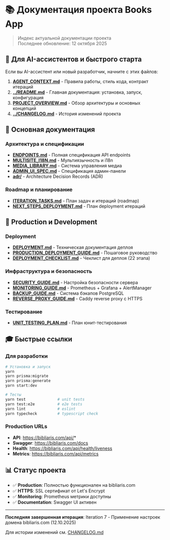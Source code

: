 # 📚 Документация проекта Books App

> Индекс актуальной документации проекта  
> Последнее обновление: 12 октября 2025

## 🎯 Для AI-ассистентов и быстрого старта

Если вы AI-ассистент или новый разработчик, начните с этих файлов:

1. **[AGENT_CONTEXT.md](AGENT_CONTEXT.md)** - Правила работы, стиль кода, контракт итераций
2. **[../README.md](../README.md)** - Главная документация: установка, запуск, конфигурация
3. **[PROJECT_OVERVIEW.md](PROJECT_OVERVIEW.md)** - Обзор архитектуры и основных концепций
4. **[../CHANGELOG.md](../CHANGELOG.md)** - История изменений проекта

## 📖 Основная документация

### Архитектура и спецификации

- **[ENDPOINTS.md](ENDPOINTS.md)** - Полная спецификация API endpoints
- **[MULTISITE_I18N.md](MULTISITE_I18N.md)** - Мультиязычность и i18n
- **[MEDIA_LIBRARY.md](MEDIA_LIBRARY.md)** - Система управления медиа
- **[ADMIN_UI_SPEC.md](ADMIN_UI_SPEC.md)** - Спецификация админ-панели
- **[adr/](adr/)** - Architecture Decision Records (ADR)

### Roadmap и планирование

- **[ITERATION_TASKS.md](ITERATION_TASKS.md)** - План задач и итераций (roadmap)
- **[NEXT_STEPS_DEPLOYMENT.md](NEXT_STEPS_DEPLOYMENT.md)** - План deployment итераций

## 🚀 Production и Development

### Deployment

- **[DEPLOYMENT.md](DEPLOYMENT.md)** - Техническая документация деплоя
- **[PRODUCTION_DEPLOYMENT_GUIDE.md](PRODUCTION_DEPLOYMENT_GUIDE.md)** - Пошаговое руководство
- **[DEPLOYMENT_CHECKLIST.md](DEPLOYMENT_CHECKLIST.md)** - Чеклист для деплоя (22 этапа)

### Инфраструктура и безопасность

- **[SECURITY_GUIDE.md](SECURITY_GUIDE.md)** - Настройка безопасности сервера
- **[MONITORING_GUIDE.md](MONITORING_GUIDE.md)** - Prometheus + Grafana + AlertManager
- **[BACKUP_GUIDE.md](BACKUP_GUIDE.md)** - Система бэкапов PostgreSQL
- **[REVERSE_PROXY_GUIDE.md](REVERSE_PROXY_GUIDE.md)** - Caddy reverse proxy с HTTPS

### Тестирование

- **[UNIT_TESTING_PLAN.md](UNIT_TESTING_PLAN.md)** - План юнит-тестирования

## 🎓 Быстрые ссылки

### Для разработки

```bash
# Установка и запуск
yarn
yarn prisma:migrate
yarn prisma:generate
yarn start:dev

# Тесты
yarn test              # unit tests
yarn test:e2e          # e2e tests
yarn lint              # eslint
yarn typecheck         # typescript check
```

### Production URLs

- **API**: https://bibliaris.com/api/*
- **Swagger**: https://bibliaris.com/docs
- **Health**: https://bibliaris.com/api/health/liveness
- **Metrics**: https://bibliaris.com/api/metrics

## 📊 Статус проекта

- ✅ **Production**: Полностью функционален на bibliaris.com
- ✅ **HTTPS**: SSL сертификат от Let's Encrypt
- ✅ **Monitoring**: Prometheus метрики доступны
- ✅ **Documentation**: Swagger UI активен

---

**Последняя завершенная итерация**: Iteration 7 - Применение настроек домена bibliaris.com (12.10.2025)

Для истории изменений см. [CHANGELOG.md](../CHANGELOG.md)
